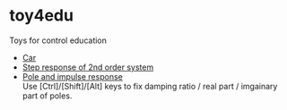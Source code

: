 # toy4edu
Toys for control education

* [Car](https://maruta.github.io/toy4edu/car01/index.html)
* [Step response of 2nd order system](https://maruta.github.io/toy4edu/stepresp2/index.html)
* [Pole and impulse response](https://maruta.github.io/toy4edu/poleresp/index.html)  
  Use [Ctrl]/[Shift]/[Alt] keys to fix damping ratio / real part / imgainary part of poles.
